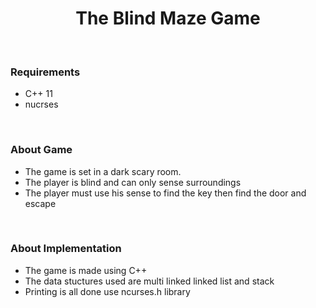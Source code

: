 <h1 align="center">The Blind Maze Game</h1>
<br>
<h3><b> Requirements </b></h3>
<ul>
  <li> C++ 11</li>
  <li> nucrses</li>
</ul>
<br>
<h3> About Game </h3>
<ul>
  <li> The game is set in a dark scary room.</li>
  <li> The player is blind and can only sense surroundings</li>
  <li> The player must use his sense to find the key then find the door and escape</li>
</ul>
<br>
<h3> About Implementation </h3>
<ul>
  <li> The game is made using C++ </li>
  <li> The data stuctures used are multi linked linked list and stack </li>
  <li> Printing is all done use ncurses.h library </li>
</ul>
